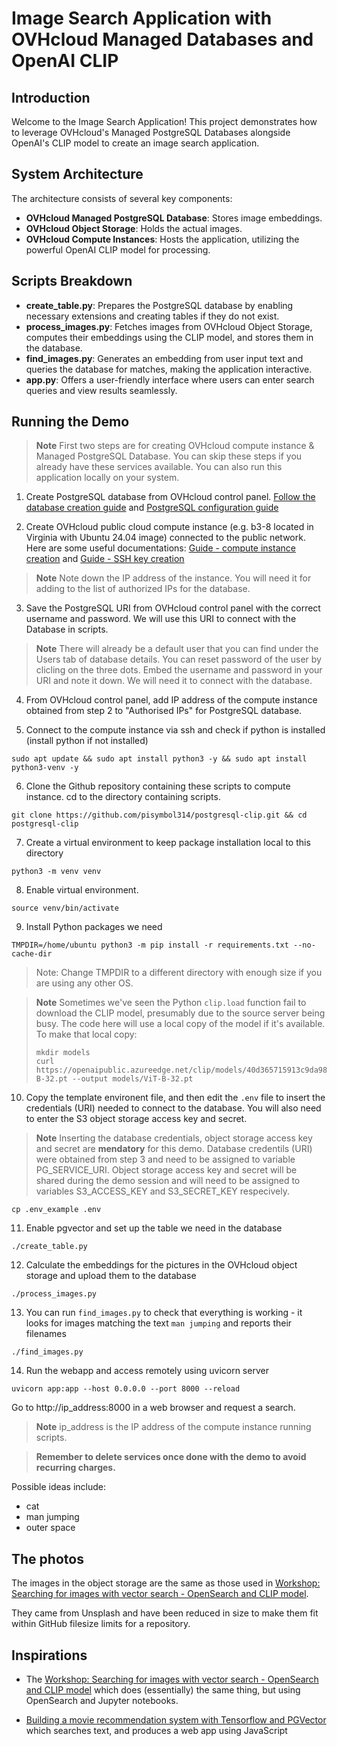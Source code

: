 # Image Search Application with OVHcloud Managed Databases and OpenAI CLIP

## Introduction
Welcome to the Image Search Application! This project demonstrates how to leverage OVHcloud's Managed PostgreSQL Databases alongside OpenAI's CLIP model to create an image search application.

## System Architecture
The architecture consists of several key components:
- **OVHcloud Managed PostgreSQL Database**: Stores image embeddings.
- **OVHcloud Object Storage**: Holds the actual images.
- **OVHcloud Compute Instances**: Hosts the application, utilizing the powerful OpenAI CLIP model for processing.

## Scripts Breakdown
- **create_table.py**: Prepares the PostgreSQL database by enabling necessary extensions and creating tables if they do not exist.
- **process_images.py**: Fetches images from OVHcloud Object Storage, computes their embeddings using the CLIP model, and stores them in the database.
- **find_images.py**: Generates an embedding from user input text and queries the database for matches, making the application interactive.
- **app.py**: Offers a user-friendly interface where users can enter search queries and view results seamlessly.

## Running the Demo
> **Note** First two steps are for creating OVHcloud compute instance & Managed PostgreSQL Database. You can skip these steps if you already have these services available. You can also run this application locally on your system.

1. Create PostgreSQL database from OVHcloud control panel. [Follow the database creation guide](https://support.us.ovhcloud.com/hc/en-us/articles/20611621210515-Getting-Started-with-Cloud-Databases) and [PostgreSQL configuration guide](https://support.us.ovhcloud.com/hc/en-us/articles/21535313272083-PostgreSQL-Configure-an-Instance-to-Accept-Incoming-Connections)

2. Create OVHcloud public cloud compute instance (e.g. b3-8 located in Virginia with Ubuntu 24.04 image) connected to the public network. Here are some useful documentations: [Guide - compute instance creation](https://support.us.ovhcloud.com/hc/en-us/articles/360002245164-Creating-and-Connecting-a-Public-Cloud-Instance) and [Guide - SSH key creation](https://support.us.ovhcloud.com/hc/en-us/articles/33773177952659-Create-and-use-SSH-keys-for-Public-Cloud-instances)
> **Note** Note down the IP address of the instance. You will need it for adding to the list of authorized IPs for the database.

3. Save the PostgreSQL URI from OVHcloud control panel with the correct username and password. We will use this URI to connect with the Database in scripts.
> **Note** There will already be a default user that you can find under the Users tab of database details. You can reset password of the user by clicling on the three dots. Embed the username and password in your URI and note it down. We will need it to connect with the database.

4. From OVHcloud control panel, add IP address of the compute instance obtained from step 2 to "Authorised IPs" for PostgreSQL database.

5. Connect to the compute instance via ssh and check if python is installed (install python if not installed)
```shell
sudo apt update && sudo apt install python3 -y && sudo apt install python3-venv -y
```

6. Clone the Github repository containing these scripts to compute instance. cd to the directory containing scripts.
```shell
git clone https://github.com/pisymbol314/postgresql-clip.git && cd postgresql-clip
```

7. Create a virtual environment to keep package installation local to this directory
```shell
python3 -m venv venv
```

8. Enable virtual environment.
```shell
source venv/bin/activate
```

9. Install Python packages we need
```shell
TMPDIR=/home/ubuntu python3 -m pip install -r requirements.txt --no-cache-dir
```
> Note: Change TMPDIR to a different directory with enough size if you are using any other OS.

> **Note** Sometimes we've seen the Python `clip.load` function fail to download the CLIP model, presumably due to the source server being busy. The code here will use a local copy of the model if it's available. To make that local copy:
>
>     mkdir models
>     curl https://openaipublic.azureedge.net/clip/models/40d365715913c9da98579312b702a82c18be219cc2a73407c4526f58eba950af/ViT-B-32.pt --output models/ViT-B-32.pt

10. Copy the template environent file, and then edit the `.env` file to insert the credentials (URI) needed to connect to the database. You will also need to enter the S3 object storage access key and secret. 
> **Note** Inserting the database credentials, object storage access key and secret are **mendatory** for this demo. Database credentils (URI) were obtained from step 3 and need to be assigned to variable PG_SERVICE_URI. Object storage access key and secret will be shared during the demo session and will need to be assigned to variables S3_ACCESS_KEY and S3_SECRET_KEY respecively.
```shell
cp .env_example .env
```

11. Enable pgvector and set up the table we need in the database
```shell
./create_table.py
```

12. Calculate the embeddings for the pictures in the OVHcloud object storage and upload them to the database
```shell
./process_images.py
```

13. You can run `find_images.py` to check that everything is working - it looks for images matching the text `man jumping` and reports their filenames
```shell
./find_images.py
```

14. Run the webapp and access remotely using uvicorn server
```shell
uvicorn app:app --host 0.0.0.0 --port 8000 --reload
```
Go to http://ip_address:8000 in a web browser and request a search.
> **Note** ip_address is the IP address of the compute instance running scripts.

> **Remember to delete services once done with the demo to avoid recurring charges.**

Possible ideas include:
* cat
* man jumping
* outer space

## The photos

The images in the object storage are the same as those used in [Workshop: Searching for images with vector search - OpenSearch and CLIP model](https://github.com/Aiven-Labs/workshop-multimodal-search-CLIP-OpenSearch).

They came from Unsplash and have been reduced in size to make them fit within
GitHub filesize limits for a repository.


## Inspirations

* The [Workshop: Searching for images with vector search - OpenSearch and CLIP
  model](https://github.com/Aiven-Labs/workshop-multimodal-search-CLIP-OpenSearch)
  which does (essentially) the same thing, but using OpenSearch and Jupyter
  notebooks.

* [Building a movie recommendation system with Tensorflow and
  PGVector](https://github.com/Aiven-Labs/pgvector-tensorflow-movie-recommendations-workshop)
  which searches text, and produces a web app using JavaScript
